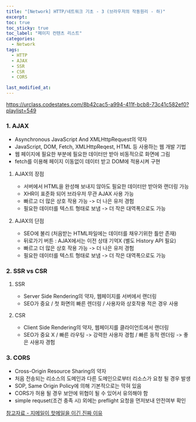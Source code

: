 ```yaml
---
title: "[Network] HTTP/네트워크 기초 - 3 (브라우저의 작동원리 - 하)"
excerpt:
toc: true
toc_sticky: true
toc_label: "페이지 컨텐츠 리스트"
categories:
  - Network
tags:
  - HTTP
  - AJAX
  - SSR
  - CSR
  - CORS

last_modified_at:
---
```


https://urclass.codestates.com/8b42cac5-a994-411f-bcb8-73c41c582ef0?playlist=549

### **1. AJAX**

- Asynchronous JavaScript And XMLHttpRequest의 약자
- JavaScript, DOM, Fetch, XMLHttpReqest, HTML 등 사용하는 웹 개발 기법
- 웹 페이지에 필요한 부분에 필요한 데이터만 받아 비동적으로 화면에 그림
- fetch를 이용해 페이지 이동없이 데이터 받고 DOM에 적용시켜 구현

1. AJAX의 장점

   - 서버에서 HTML을 완성해 보내지 않아도 필요한 데이터만 받아와 랜더링 가능
   - XHR이 표준화 되어 브라우저 무관 AJAX 사용 가능
   - 빠르고 더 많은 상호 작용 가능 -> 더 나은 유저 경험
   - 필요한 데이터를 텍스트 형태로 보냄 -> 더 작은 대역폭으로도 가능

2. AJAX의 단점

   - SEO에 불리 (처음받는 HTML파일에는 데이터를 채우기위한 틀만 존재)
   - 뒤로가기 버튼 : AJAX에서는 이전 상태 기억X (별도 History API 필요)
   - 빠르고 더 많은 상호 작용 가능 -> 더 나은 유저 경험
   - 필요한 데이터를 텍스트 형태로 보냄 -> 더 작은 대역폭으로도 가능

### **2. SSR vs CSR**

1. SSR

   - Server Side Rendering의 약자, 웹페이지를 서버에서 랜더링
   - SEO가 중요 / 첫 화면의 빠른 렌더링 / 사용자와 상호작용 적은 경우 사용

2. CSR

   - Client Side Rendering의 약자, 웹페이지를 클라이언트에서 랜더링
   - SEO가 중요 X / 빠른 라우팅 -> 강력한 사용자 경험 / 빠른 동적 렌더링 -> 좋은 사용자 경험

### **3. CORS**

- Cross-Origin Resource Sharing의 약자
- 처음 전송되는 리소스의 도메인과 다른 도메인으로부터 리소스가 요청 될 경우 발생
- SOP, Same Origin Policy에 의해 기본적으로는 막혀 있음
- CORS가 허용 될 경우 보안에 위협이 될 수 있어서 유의해야 함
- simple requset(조건 충족 시) 외에는 preflight 요청을 먼저보내 안전여부 확인

[참고자료 - 지메일이 핫메일을 이긴 진짜 이유](https://sungmooncho.com/2012/12/04/gmail-and-ajax/)
